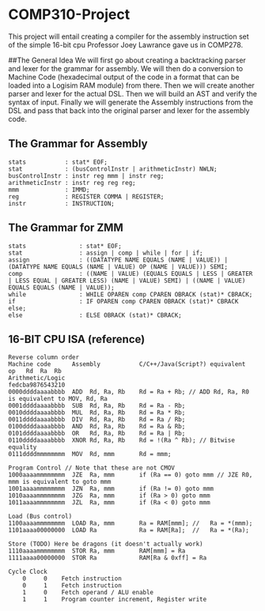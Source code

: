 # COMP310-Project
This project will entail creating a compiler for the assembly instruction set of the simple 16-bit cpu Professor Joey Lawrance gave us in COMP278.

##The General Idea
We will first go about creating a backtracking parser and lexer for the grammar for assembly. We will then do a conversion to Machine Code (hexadecimal output of the code in a format that can be loaded into a Logisim RAM module) from there. Then we will create another parser and lexer for the actual DSL. Then we will build an AST and verify the syntax of input. Finally we will generate the Assembly instructions from the DSL and pass that back into the original parser and lexer for the assembly code.

## The Grammar for Assembly
	stats           : stat* EOF;
	stat            : (busControlInstr | arithmeticInstr) NWLN;
	busControlInstr : instr reg mmm | instr reg;
	arithmeticInstr : instr reg reg reg;
	mmm             : IMMD;
	reg             : REGISTER COMMA | REGISTER;
	instr           : INSTRUCTION;

## The Grammar for ZMM
	stats				: stat* EOF;
	stat				: assign | comp | while | for | if;
	assign				: ((DATATYPE NAME EQUALS (NAME | VALUE)) | (DATATYPE NAME EQUALS (NAME | VALUE) OP (NAME | VALUE))) SEMI;
	comp				: ((NAME | VALUE) (EQUALS EQUALS | LESS | GREATER | LESS EQUAL | GREATER LESS) (NAME | VALUE) SEMI) | ((NAME | VALUE) EQUALS EQUALS (NAME | VALUE));
	while				: WHILE OPAREN comp CPAREN OBRACK (stat)* CBRACK;
	if					: IF OPAREN comp CPAREN OBRACK (stat)* CBRACK else;
	else				: ELSE OBRACK (stat)* CBRACK;

## 16-BIT CPU ISA (reference)
	Reverse column order
	Machine code      Assembly           C/C++/Java(Script?) equivalent
	op   Rd  Ra  Rb
	Arithmetic/Logic
	fedcba9876543210
	0000ddddaaaabbbb  ADD  Rd, Ra, Rb    Rd = Ra + Rb; // ADD Rd, Ra, R0 is equivalent to MOV, Rd, Ra
	0001ddddaaaabbbb  SUB  Rd, Ra, Rb    Rd = Ra - Rb;
	0010ddddaaaabbbb  MUL  Rd, Ra, Rb    Rd = Ra * Rb;
	0011ddddaaaabbbb  DIV  Rd, Ra, Rb    Rd = Ra / Rb;
	0100ddddaaaabbbb  AND  Rd, Ra, Rb    Rd = Ra & Rb;
	0101ddddaaaabbbb  OR   Rd, Ra, Rb    Rd = Ra | Rb;
	0110ddddaaaabbbb  XNOR Rd, Ra, Rb    Rd = !(Ra ^ Rb); // Bitwise equality
	0111ddddmmmmmmmm  MOV  Rd, mmm       Rd = mmm;

	Program Control // Note that these are not CMOV
	1000aaaammmmmmmm  JZE  Ra, mmm       if (Ra == 0) goto mmm // JZE R0, mmm is equivalent to goto mmm
	1001aaaammmmmmmm  JZN  Ra, mmm       if (Ra != 0) goto mmm
	1010aaaammmmmmmm  JZG  Ra, mmm       if (Ra > 0) goto mmm
	1011aaaammmmmmmm  JZL  Ra, mmm       if (Ra < 0) goto mmm

	Load (Bus control)
	1100aaaammmmmmmm  LOAD Ra, mmm       Ra = RAM[mmm]; //   Ra = *(mmm);
	1101aaaa00000000  LOAD Ra            Ra = RAM[Ra];  //   Ra = *(Ra);

	Store (TODO) Here be dragons (it doesn't actually work)
	1110aaaammmmmmmm  STOR Ra, mmm       RAM[mmm] = Ra
	1111aaaa00000000  STOR Ra            RAM[Ra & 0xff] = Ra

	Cycle Clock
		0     0    Fetch instruction
		0     1    Fetch instruction
		1     0    Fetch operand / ALU enable
		1     1    Program counter increment, Register write
